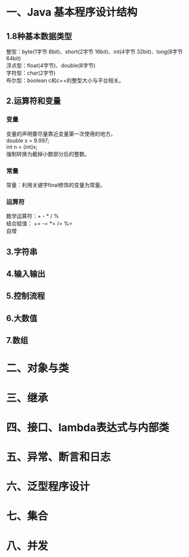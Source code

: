 # 一、Java 基本程序设计结构
## 1.8种基本数据类型
整型：byte(1字节 8bit)、short(2字节 16bit)、int(4字节 32bit)、long(8字节 64bit)<br>
浮点型：float(4字节)、double(8字节)<br>
字符型：char(2字节)<br>
布尔型：boolean
c和c++的整型大小与平台相关。

## 2.运算符和变量

### 变量
变量的声明要尽量靠近变量第一次使用的地方。<br>
double x = 9.997;<br>
int n = (int)x;<br>
强制转换为截掉小数部分后的整数。<br>
### 常量
常量：利用关键字final修饰的变量为常量。<br>
### 运算符
数学运算符：+ - * / % <br>
结合赋值： += -= *= /= %= <br>
自增

## 3.字符串
## 4.输入输出
## 5.控制流程
## 6.大数值
## 7.数组
# 二、对象与类

# 三、继承

# 四、接口、lambda表达式与内部类

# 五、异常、断言和日志

# 六、泛型程序设计

# 七、集合

# 八、并发
